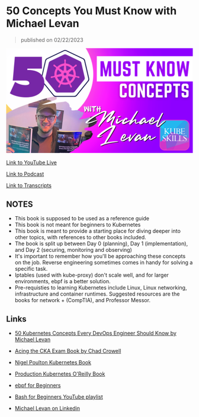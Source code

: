 # 50 Concepts You Must Know with Michael Levan

> published on 02/22/2023

[![kereoke-meme](https://github.com/kubeskills/yt/blob/main/2023/Feb/img/Michael-Levan-Feb-22-2023.png)](https://www.youtube.com/live/45AR9x8DFGg?feature=share)

[Link to YouTube Live](https://www.youtube.com/live/45AR9x8DFGg?feature=share)

[Link to Podcast](https://kubeskills.fm/2105849/12339107-50-kubernetes-concepts-you-must-know-with-michael-levan)

[Link to Transcripts]()

## NOTES

- This book is supposed to be used as a reference guide
- This book is not meant for beginners to Kubernetes
- This book is meant to provide a starting place for diving deeper into other topics, with references to other books included.
- The book is split up between Day 0 (planning), Day 1 (implementation), and Day 2 (securing, monitoring and observing)
- It's important to remember how you'll be approaching these concepts on the job. Reverse engineering sometimes comes in handy for solving a specific task.
- Iptables (used with kube-proxy) don't scale well, and for larger environments, ebpf is a better solution. 
- Pre-requisties to learning Kubernetes include Linux, Linux networking, infrastructure and container runtimes. Suggested resources are the books for network + (CompTIA), and Professor Messor.

## Links

- [50 Kubernetes Concepts Every DevOps Engineer Should Know by Michael Levan](https://www.packtpub.com/product/50-kubernetes-concepts-every-devops-engineer-should-know/9781804611470)

- [Acing the CKA Exam Book by Chad Crowell](https://acingthecka.com)

- [Nigel Poulton Kubernetes Book](https://nigelpoulton.com/books/)

- [Production Kubernetes O'Reilly Book](https://www.oreilly.com/library/view/production-kubernetes/9781492092292/)

- [ebpf for Beginners](https://github.com/lizrice/ebpf-beginners)
- [Bash for Beginners YouTube playlist](https://www.youtube.com/playlist?list=PLlrxD0HtieHh9ZhrnEbZKhzk0cetzuX7l)
- [Michael Levan on Linkedin](https://www.linkedin.com/in/michaellevan/)